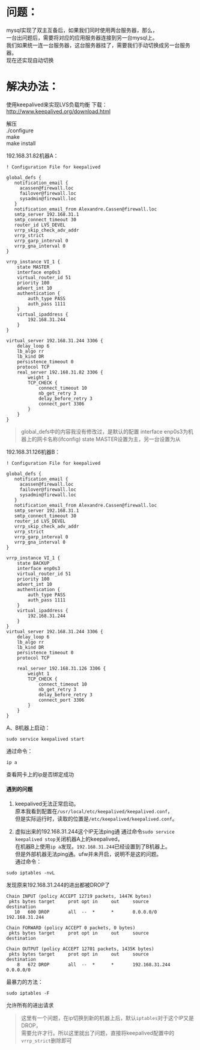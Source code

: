# 问题：
mysql实现了双主互备后，如果我们同时使用两台服务器，那么，  
一台出问题后，需要将对应的应用服务器连接到另一台mysql上。  
我们如果统一连一台服务器，这台服务器挂了，需要我们手动切换成另一台服务器。  
现在还实现自动切换

# 解决办法：
使用keepalived来实现LVS负载均衡
下载：http://www.keepalived.org/download.html

解压  
./configure  
make  
make install  

192.168.31.82机器A：
```
! Configuration File for keepalived

global_defs {
   notification_email {
     acassen@firewall.loc
     failover@firewall.loc
     sysadmin@firewall.loc
   }
   notification_email_from Alexandre.Cassen@firewall.loc
   smtp_server 192.168.31.1
   smtp_connect_timeout 30
   router_id LVS_DEVEL
   vrrp_skip_check_adv_addr
   vrrp_strict
   vrrp_garp_interval 0
   vrrp_gna_interval 0
}

vrrp_instance VI_1 {
    state MASTER
    interface enp0s3
    virtual_router_id 51
    priority 100
    advert_int 10
    authentication {
        auth_type PASS
        auth_pass 1111
    }
    virtual_ipaddress {
        192.168.31.244
    }
}

virtual_server 192.168.31.244 3306 {
    delay_loop 6
    lb_algo rr
    lb_kind DR
    persistence_timeout 0
    protocol TCP
    real_server 192.168.31.82 3306 {
        weight 1
        TCP_CHECK {
            connect_timeout 10
            nb_get_retry 3
            delay_before_retry 3
            connect_port 3306
        }
    }
}
```
> global_defs中的内容我没有修改过，是默认的配置
> interface enp0s3为机器上的网卡名称(ifconfig)
> state MASTER设置为主，另一台设置为从


192.168.31.126机器B：
```
! Configuration File for keepalived

global_defs {
   notification_email {
     acassen@firewall.loc
     failover@firewall.loc
     sysadmin@firewall.loc
   }
   notification_email_from Alexandre.Cassen@firewall.loc
   smtp_server 192.168.31.1
   smtp_connect_timeout 30
   router_id LVS_DEVEL
   vrrp_skip_check_adv_addr
   vrrp_strict
   vrrp_garp_interval 0
   vrrp_gna_interval 0
}

vrrp_instance VI_1 {
    state BACKUP
    interface enp0s3
    virtual_router_id 51
    priority 100
    advert_int 10
    authentication {
        auth_type PASS
        auth_pass 1111
    }
    virtual_ipaddress {
        192.168.31.244
    }
}
virtual_server 192.168.31.244 3306 {
    delay_loop 6
    lb_algo rr
    lb_kind DR
    persistence_timeout 0
    protocol TCP

    real_server 192.168.31.126 3306 {
        weight 1
        TCP_CHECK {
            connect_timeout 10
            nb_get_retry 3
            delay_before_retry 3
            connect_port 3306
        }
    }
}
```

A、B机器上启动：
```
sudo service keepalived start
```

通过命令：
```
ip a
```
查看网卡上的ip是否绑定成功

#### 遇到的问题
1. keepalived无法正常启动。  
原本我看到配置在```/usr/local/etc/keepalived/keepalived.conf```，  
但是实际运行时，读取的位置是```/etc/keepalived/keepalived.conf```。  

2. 虚拟出来的192.168.31.244这个IP无法ping通
通过命令```sudo service keepalived stop```关闭机器A上的keepalived，  
在机器B上使用```ip a```发现，```192.168.31.244```已经设置到了B机器上。  
但是外部机器无法ping通。ufw并未开启，说明不是这的问题。  
通过命令：
```
sudo iptables -nvL
```
发现原来192.168.31.244的进出都被DROP了
```
Chain INPUT (policy ACCEPT 12719 packets, 1447K bytes)
 pkts bytes target     prot opt in     out     source               destination
   10   600 DROP       all  --  *      *       0.0.0.0/0            192.168.31.244

Chain FORWARD (policy ACCEPT 0 packets, 0 bytes)
 pkts bytes target     prot opt in     out     source               destination

Chain OUTPUT (policy ACCEPT 12701 packets, 1435K bytes)
 pkts bytes target     prot opt in     out     source               destination
    8   672 DROP       all  --  *      *       192.168.31.244       0.0.0.0/0
```
最暴力的方法：
```
sudo iptables -F
```
允许所有的进出请求

> 这里有一个问题，在ip切换到新的机器上后，默认```iptables```对于这个IP又是DROP，  
> 需要允许才行。所以这里就出了问题，直接将keepalived配置中的```vrrp_strict```删除即可